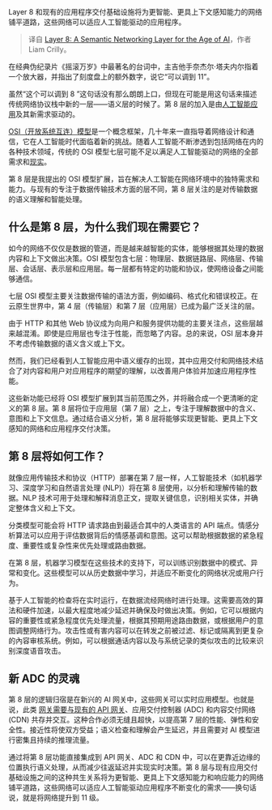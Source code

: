 
<!--
title: Layer 8：面向人工智能时代的语义网络层
cover: https://cdn.thenewstack.io/media/2024/06/ffe55292-layer.jpg
-->

Layer 8 和现有的应用程序交付基础设施将为更智能、更具上下文感知能力的网络铺平道路，这些网络可以适应人工智能驱动的应用程序。

> 译自 [Layer 8: A Semantic Networking Layer for the Age of AI](https://thenewstack.io/layer-8-the-inevitable-semantic-networking-layer/)，作者 Liam Crilly。

在经典伪纪录片《摇滚万岁》中最著名的台词中，主吉他手奈杰尔·塔夫内尔指着一个放大器，并指出了刻度盘上的额外数字，说它“可以调到 11”。

虽然“这个可以调到 8 ”这句话没有那么朗朗上口，但现在可能是用这句话来描述传统网络协议栈中新的一层——语义层的时候了。第 8 层的加入是由[人工智能应用](https://thenewstack.io/ai/)及其新需求驱动的。

[OSI（开放系统互连）模型](https://thenewstack.io/open-source-ai-osi-wrestles-with-a-definition/)是一个概念框架，几十年来一直指导着网络设计和通信，它在人工智能时代面临着新的挑战。随着人工智能不断渗透到包括网络在内的各种技术领域，传统的 OSI 模型七层可能不足以满足人工智能驱动的网络的全部需求和[现实](https://thenewstack.io/what-is-an-ai-gateway-and-do-you-need-one-yet/)。

第 8 层是我提出的 OSI 模型扩展，旨在解决人工智能在网络环境中的独特需求和能力。与现有的专注于数据传输技术方面的层不同，第 8 层关注的是对传输数据的语义理解和智能处理。

## 什么是第 8 层，为什么我们现在需要它？

如今的网络不仅仅是数据的管道，而是越来越智能的实体，能够根据其处理的数据内容和上下文做出决策。OSI 模型包含七层：物理层、数据链路层、网络层、传输层、会话层、表示层和应用层。每一层都有特定的功能和协议，使网络设备之间能够通信。

七层 OSI 模型主要关注数据传输的语法方面，例如编码、格式化和错误校正。在云原生世界中，第 4 层（传输层）和第 7 层（应用层）已成为最广泛关注的层。

由于 HTTP 和其他 Web 协议成为向用户和服务提供功能的主要关注点，这些层越来越混淆。即使是应用层也专注于性能，而忽略了内容。总的来说，OSI 层本身并不考虑传输数据的语义含义或上下文。

然而，我们已经看到人工智能应用中语义缓存的出现，其中应用交付和网络技术结合了对内容和用户对应用程序的期望的理解，以改善用户体验并加速应用程序性能。

这些新功能已经将 OSI 模型扩展到其当前范围之外，并将融合成一个更清晰的定义的第 8 层。第 8 层将位于应用层（第 7 层）之上，专注于理解数据中的含义、意图和上下文信息。通过结合语义分析，第 8 层将能够实现更智能、更具上下文感知的网络和应用程序交付决策。

## 第 8 层将如何工作？

就像应用传输技术和协议（HTTP）部署在第 7 层一样，人工智能技术（如机器学习、深度学习和自然语言处理 (NLP)）将在第 8 层使用，以分析和理解传输的数据。NLP 技术可用于处理和解释消息正文，提取关键信息，识别相关实体，并确定整体含义和上下文。

分类模型可能会将 HTTP 请求路由到最适合其中的人类语言的 API 端点。情感分析算法可以应用于评估数据背后的情感基调和意图。这可以帮助根据数据的紧急程度、重要性或复杂性来优先处理或路由数据。

在第 8 层，机器学习模型在这些技术的支持下，可以训练识别数据中的模式、异常和变化。这些模型可以从历史数据中学习，并适应不断变化的网络状况或用户行为。

基于人工智能的检查将在实时运行，在数据流经网络时进行处理。这需要高效的算法和硬件加速，以最大程度地减少延迟并确保及时做出决策。例如，它可以根据内容的重要性或紧急程度优先处理流量，根据其预期用途路由数据，或根据用户的意图调整网络行为。攻击性或有害内容可以在转发之前被过滤、标记或隔离到更复杂的內容审核系统。例如，可以根据通话内容以及与系统记录的类似攻击的比较来识别深度语音攻击。

## 新 ADC 的灵魂

第 8 层的逻辑归宿是在新兴的 AI 网关中，这些网关可以实时应用模型。也就是说，此类 [网关需要与现有的 API 网关](https://thenewstack.io/api-gateway-ingress-controller-or-service-mesh-when-to-use-what-and-why/)、应用交付控制器 (ADC) 和内容交付网络 (CDN) 共存并交互。这种合作必须无缝且超快，以提高第 7 层的性能、弹性和安全性。接近性将使双方受益；语义检查和理解会产生延迟，并且需要对 AI 模型进行密集且持续的推理流量。

通过将第 8 层功能直接集成到 API 网关、ADC 和 CDN 中，可以在更靠近边缘的位置执行语义处理，从而减少往返延迟并实现实时决策。第 8 层与现有应用交付基础设施之间的这种共生关系将为更智能、更具上下文感知能力和响应能力的网络铺平道路，这些网络可以适应人工智能驱动应用程序不断变化的需求——换句话说，就是将网络提升到 11 级。
